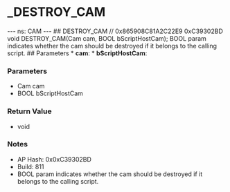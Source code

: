 # _DESTROY_CAM

--- ns: CAM --- ## DESTROY_CAM  // 0x865908C81A2C22E9 0xC39302BD void DESTROY_CAM(Cam cam, BOOL bScriptHostCam);  BOOL param indicates whether the cam should be destroyed if it belongs to the calling script.  ## Parameters * **cam**: * **bScriptHostCam**:

### Parameters
* Cam cam
* BOOL bScriptHostCam

### Return Value
* void

### Notes
* AP Hash: 0x0xC39302BD
* Build: 811
* BOOL param indicates whether the cam should be destroyed if it belongs to the calling script.

